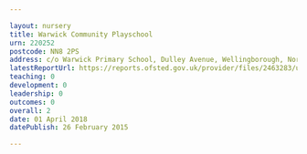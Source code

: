 ```yaml
---

layout: nursery
title: Warwick Community Playschool
urn: 220252
postcode: NN8 2PS
address: c/o Warwick Primary School, Dulley Avenue, Wellingborough, Northamptonshire, NN8 2PS
latestReportUrl: https://reports.ofsted.gov.uk/provider/files/2463283/urn/220252.pdf
teaching: 0
development: 0
leadership: 0
outcomes: 0
overall: 2
date: 01 April 2018 
datePublish: 26 February 2015

---
```

